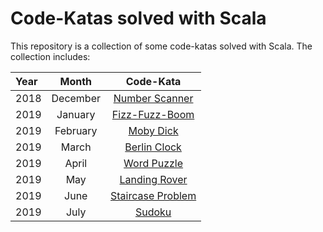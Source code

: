 # Code-Katas solved with Scala

This repository is a collection of some code-katas solved with Scala. The collection includes:

| Year |  Month   |                        Code-Kata                              |
|:-----|:--------:|:-------------------------------------------------------------:|
| 2018 | December | [Number Scanner](kata_2018-12-number-scanner/readme.md)       |
| 2019 | January  | [Fizz-Fuzz-Boom](kata_2019-01-fizz-fuzz-boom/readme.md)       |
| 2019 | February | [Moby Dick](kata_2019-02-moby-dick/readme.md)                 |
| 2019 | March    | [Berlin Clock](kata_2019-03-berlin-clock/readme.md)           |
| 2019 | April    | [Word Puzzle](kata_2019-04-word-puzzle/readme.md)             |
| 2019 | May      | [Landing Rover](kata_2019-05-landing-rover/readme.md)         |
| 2019 | June     | [Staircase Problem](kata_2019-06-staircase-problem/readme.md) |
| 2019 | July     | [Sudoku](kata_2019-07-sudoku/readme.md) |